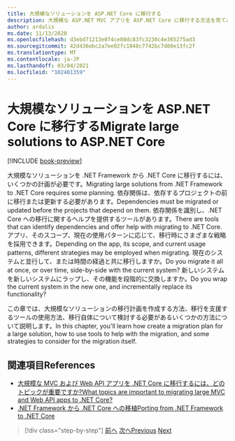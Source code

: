 ```yaml
---
title: 大規模なソリューションを ASP.NET Core に移行する
description: 大規模な ASP.NET MVC アプリを ASP.NET Core に移行する方法を見てみましょう。
author: ardalis
ms.date: 11/13/2020
ms.openlocfilehash: d3ebd71213e074ce80dc83fc3230c4e365275ad3
ms.sourcegitcommit: 42d436ebc2a7ee02fc1848c7742bc7d80e13fc2f
ms.translationtype: MT
ms.contentlocale: ja-JP
ms.lasthandoff: 03/04/2021
ms.locfileid: "102401359"
---
```

# <a name="migrate-large-solutions-to-aspnet-core"></a><span data-ttu-id="31ed8-103">大規模なソリューションを ASP.NET Core に移行する</span><span class="sxs-lookup"><span data-stu-id="31ed8-103">Migrate large solutions to ASP.NET Core</span></span>

[!INCLUDE [book-preview](../../../includes/book-preview.md)]

<span data-ttu-id="31ed8-104">大規模なソリューションを .NET Framework から .NET Core に移行するには、いくつかの計画が必要です。</span><span class="sxs-lookup"><span data-stu-id="31ed8-104">Migrating large solutions from .NET Framework to .NET Core requires some planning.</span></span> <span data-ttu-id="31ed8-105">依存関係は、依存するプロジェクトの前に移行または更新する必要があります。</span><span class="sxs-lookup"><span data-stu-id="31ed8-105">Dependencies must be migrated or updated before the projects that depend on them.</span></span> <span data-ttu-id="31ed8-106">依存関係を識別し、.NET Core への移行に関するヘルプを提供するツールがあります。</span><span class="sxs-lookup"><span data-stu-id="31ed8-106">There are tools that can identify dependencies and offer help with migrating to .NET Core.</span></span> <span data-ttu-id="31ed8-107">アプリ、そのスコープ、現在の使用パターンに応じて、移行時にさまざまな戦略を採用できます。</span><span class="sxs-lookup"><span data-stu-id="31ed8-107">Depending on the app, its scope, and current usage patterns, different strategies may be employed when migrating.</span></span> <span data-ttu-id="31ed8-108">現在のシステムと並行して、または時間の経過と共に移行しますか。</span><span class="sxs-lookup"><span data-stu-id="31ed8-108">Do you migrate it all at once, or over time, side-by-side with the current system?</span></span> <span data-ttu-id="31ed8-109">新しいシステムを新しいシステムにラップし、その機能を段階的に交換しますか。</span><span class="sxs-lookup"><span data-stu-id="31ed8-109">Do you wrap the current system in the new one, and incrementally replace its functionality?</span></span>

<span data-ttu-id="31ed8-110">この章では、大規模なソリューションの移行計画を作成する方法、移行を支援するツールの使用方法、移行自体について検討する必要があるいくつかの方法について説明します。</span><span class="sxs-lookup"><span data-stu-id="31ed8-110">In this chapter, you'll learn how create a migration plan for a large solution, how to use tools to help with the migration, and some strategies to consider for the migration itself.</span></span>

## <a name="references"></a><span data-ttu-id="31ed8-111">関連項目</span><span class="sxs-lookup"><span data-stu-id="31ed8-111">References</span></span>

- [<span data-ttu-id="31ed8-112">大規模な MVC および Web API アプリを .NET Core に移行するには、どのトピックが重要ですか?</span><span class="sxs-lookup"><span data-stu-id="31ed8-112">What topics are important to migrating large MVC and Web API apps to .NET Core?</span></span>](https://twitter.com/ardalis/status/1313669040859217921)
- [<span data-ttu-id="31ed8-113">.NET Framework から .NET Core への移植</span><span class="sxs-lookup"><span data-stu-id="31ed8-113">Porting from .NET Framework to .NET Core</span></span>](../../core/porting/index.md)

>[!div class="step-by-step"]
><span data-ttu-id="31ed8-114">[前へ](testing-differences.md)
>[次へ](identify-migration-sequence.md)</span><span class="sxs-lookup"><span data-stu-id="31ed8-114">[Previous](testing-differences.md)
[Next](identify-migration-sequence.md)</span></span>
